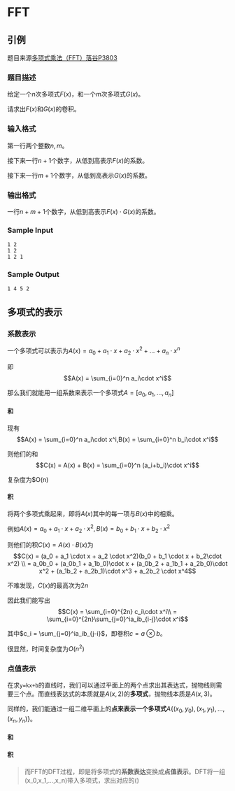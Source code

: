 # FFT

## 引例

题目来源[多项式乘法（FFT）落谷P3803](https://www.luogu.com.cn/problem/P3803)

### 题目描述

给定一个$n$次多项式$F(x)$，和一个$m$次多项式$G(x)$。

请求出$F(x)$和$G(x)$的卷积。

### 输入格式

第一行两个整数$n,m$。

接下来一行$n+1$个数字，从低到高表示$F(x)$的系数。

接下来一行$m+1$个数字，从低到高表示$G(x)$的系数。

### 输出格式

一行$n+m+1$个数字，从低到高表示$F(x) \cdot G(x)$的系数。

### Sample Input

```
1 2
1 2
1 2 1
```

### Sample Output

```
1 4 5 2
```

## 多项式的表示

### 系数表示

一个多项式可以表示为$A(x) = a_0 + a_1 \cdot x + a_2 \cdot x^2 + ... + a_n \cdot x^n$

即$$A(x) = \sum_{i=0}^n a_i\cdot x^i$$

那么我们就能用一组系数来表示一个多项式$A=[a_0,a_1,...,a_n]$

#### 和

现有$$A(x) = \sum_{i=0}^n a_i\cdot x^i,B(x) = \sum_{i=0}^n b_i\cdot x^i$$

则他们的和$$C(x) = A(x) + B(x) = \sum_{i=0}^n (a_i+b_i)\cdot x^i$$

复杂度为$O(n)

#### 积

将两个多项式乘起来，即将$A(x)$其中的每一项与$B(x)$中的相乘。

例如$A(x) = a_0 + a_1 \cdot x + a_2 \cdot x^2,B(x) = b_0 + b_1 \cdot x + b_2\cdot x^2$

则他们的积$C(x)=A(x)\cdot B(x)$为$$C(x) = (a_0 + a_1 \cdot x + a_2 \cdot x^2)(b_0 + b_1 \cdot x + b_2\cdot x^2) \\
= a_0b_0 + (a_0b_1 + a_1b_0)\cdot x + (a_0b_2 + a_1b_1 + a_2b_0)\cdot x^2 + (a_1b_2 + a_2b_1)\cdot x^3 + a_2b_2 \cdot x^4$$

不难发现，$C(x)$的最高次为$2n$

因此我们能写出$$C(x) = \sum_{i=0}^{2n} c_i\cdot x^i\\
= \sum_{i=0}^{2n}\sum_{j=0}^ia_ib_{i-j}\cdot x^i$$

其中$c_i = \sum_{j=0}^ia_ib_{j-i}$，即卷积$c = a \otimes b$。

很显然，时间复杂度为$O(n^2)$



### 点值表示

在求`y=kx+b`的直线时，我们可以通过平面上的两个点求出其表达式，抛物线则需要三个点。而直线表达式的本质就是$A(x,2)$的**多项式**，抛物线本质是$A(x,3)$。

同样的，我们能通过一组二维平面上的**点来表示一个多项式**$A\{(x_0,y_0),(x_1,y_1),...,(x_n,y_n)\}$。

#### 和


#### 积

> 而FFT的DFT过程，即是将多项式的**系数表达**变换成**点值表示**。DFT将一组(x_0,x_1,...,x_n)带入多项式，求出对应的()



